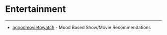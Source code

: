 # Entertainment

---

- [agoodmovietowatch](https://agoodmovietowatch.com/mood/) - Mood Based Show/Movie Recommendations

